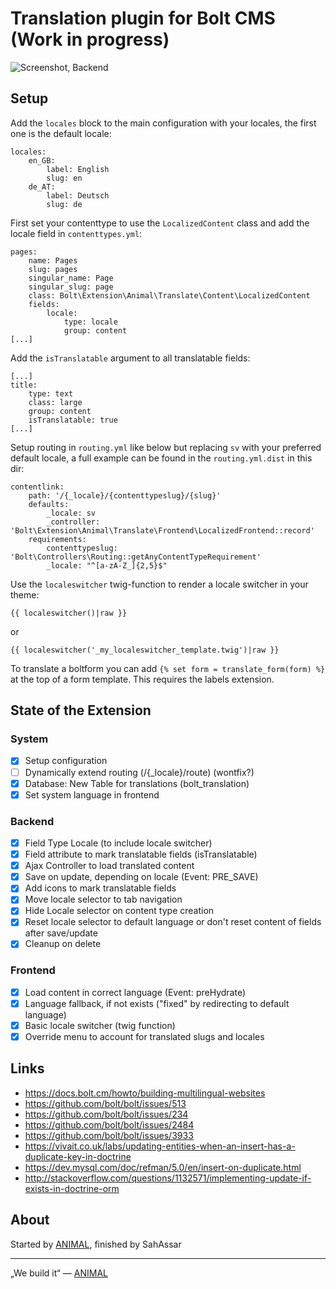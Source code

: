 # Translation plugin for Bolt CMS (Work in progress)

![Screenshot, Backend](https://cloud.githubusercontent.com/assets/343392/10799822/23900e48-7daf-11e5-86ad-c7f7730a0b13.png)

## Setup

Add the `locales` block to the main configuration with your locales, the first
one is the default locale:

```
locales:
    en_GB:
        label: English
        slug: en
	de_AT:
	    label: Deutsch
        slug: de
```

First set your contenttype to use the `LocalizedContent` class 
and add the locale field in `contenttypes.yml`:

```
pages:
    name: Pages
    slug: pages
    singular_name: Page
    singular_slug: page
    class: Bolt\Extension\Animal\Translate\Content\LocalizedContent
    fields:
        locale:
            type: locale
            group: content
[...]
```

Add the `isTranslatable` argument to all translatable fields:

```
[...]
title:
	type: text
	class: large
	group: content
	isTranslatable: true
[...]
```

Setup routing in `routing.yml` like below but replacing `sv` with your
preferred default locale, a full example can be found in the
`routing.yml.dist` in this dir:

```
contentlink:
    path: '/{_locale}/{contenttypeslug}/{slug}'
    defaults:
        _locale: sv
        _controller: 'Bolt\Extension\Animal\Translate\Frontend\LocalizedFrontend::record'
    requirements:
        contenttypeslug: 'Bolt\Controllers\Routing::getAnyContentTypeRequirement'
        _locale: "^[a-zA-Z_]{2,5}$"
```

Use the `localeswitcher` twig-function to render a locale switcher in your
theme:

```
{{ localeswitcher()|raw }}
```
or
```
{{ localeswitcher('_my_localeswitcher_template.twig')|raw }}
```


To translate a boltform you can add `{% set form = translate_form(form) %}`
at the top of a form template. This requires the labels extension.


## State of the Extension

### System

- [x] Setup configuration
- [ ] Dynamically extend routing (/{_locale}/route) (wontfix?)
- [x] Database: New Table for translations (bolt_translation)
- [x] Set system language in frontend

### Backend

- [x] Field Type Locale (to include locale switcher)
- [x] Field attribute to mark translatable fields (isTranslatable)
- [x] Ajax Controller to load translated content
- [x] Save on update, depending on locale (Event: PRE_SAVE)
- [x] Add icons to mark translatable fields
- [x] Move locale selector to tab navigation
- [x] Hide Locale selector on content type creation
- [x] Reset locale selector to default language or don't reset content of fields after save/update
- [x] Cleanup on delete

### Frontend

- [x] Load content in correct language (Event: preHydrate)
- [x] Language fallback, if not exists ("fixed" by redirecting to default language)
- [x] Basic locale switcher (twig function)
- [x] Override menu to account for translated slugs and locales

## Links

- https://docs.bolt.cm/howto/building-multilingual-websites
- https://github.com/bolt/bolt/issues/513
- https://github.com/bolt/bolt/issues/234
- https://github.com/bolt/bolt/issues/2484
- https://github.com/bolt/bolt/issues/3933
- https://vivait.co.uk/labs/updating-entities-when-an-insert-has-a-duplicate-key-in-doctrine
- https://dev.mysql.com/doc/refman/5.0/en/insert-on-duplicate.html
- http://stackoverflow.com/questions/1132571/implementing-update-if-exists-in-doctrine-orm


## About

Started by [ANIMAL](http://animal.at), finished by SahAssar

---

„We build it“ — [ANIMAL](http://animal.at)
